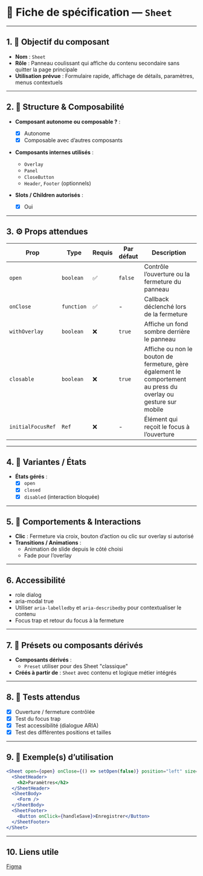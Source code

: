 # 📄 Fiche de spécification — `Sheet`

---

## 1. 🔎 Objectif du composant

- **Nom** : `Sheet`
- **Rôle** : Panneau coulissant qui affiche du contenu secondaire sans quitter la page principale
- **Utilisation prévue** : Formulaire rapide, affichage de détails, paramètres, menus contextuels

---

## 2. 🧱 Structure & Composabilité

- **Composant autonome ou composable ?** :
    - [x] Autonome
    - [x] Composable avec d’autres composants

- **Composants internes utilisés** :
    - `Overlay`
    - `Panel`
    - `CloseButton`
    - `Header`, `Footer` (optionnels)

- **Slots / Children autorisés** :
    - [x] Oui

---

## 3. ⚙️ Props attendues

| Prop          | Type        | Requis | Par défaut | Description                                       |
|---------------|-------------|--------|------------|---------------------------------------------------|
| `open`        | `boolean`   | ✅     | `false`    | Contrôle l’ouverture ou la fermeture du panneau   |
| `onClose`     | `function`  | ✅     | -          | Callback déclenché lors de la fermeture           |
| `withOverlay` | `boolean`   | ❌     | `true`     | Affiche un fond sombre derrière le panneau        |
| `closable`        | `boolean`  | ❌     | `true`    | Affiche ou non le bouton de fermeture, gère également le comportement au press du overlay ou gesture sur mobile |
| `initialFocusRef` | `Ref`      | ❌     | -         | Élément qui reçoit le focus à l’ouverture                                                                       |

---

## 4. 🎨 Variantes / États

- **États gérés** :
    - [x] `open`
    - [x] `closed`
    - [x] `disabled` (interaction bloquée)

---

## 5. 🧪 Comportements & Interactions

- **Clic** : Fermeture via croix, bouton d’action ou clic sur overlay si autorisé
- **Transitions / Animations** :
    - Animation de slide depuis le côté choisi
    - Fade pour l’overlay

---

## 6. Accessibilité

- role dialog
- aria-modal true
- Utiliser `aria-labelledby` et `aria-describedby` pour contextualiser le contenu
- Focus trap et retour du focus à la fermeture

---

## 7. 🧩 Présets ou composants dérivés

- **Composants dérivés** :
    - `Preset` utiliser pour des Sheet "classique"
- **Créés à partir de** : `Sheet` avec contenu et logique métier intégrés

---

## 8. 🧪 Tests attendus

- [x] Ouverture / fermeture contrôlée
- [x] Test du focus trap
- [x] Test accessibilité (dialogue ARIA)
- [x] Test des différentes positions et tailles

---

## 9. 📐 Exemple(s) d’utilisation

```jsx
<Sheet open={open} onClose={() => setOpen(false)} position="left" size="lg">
  <SheetHeader>
    <h2>Paramètres</h2>
  </SheetHeader>
  <SheetBody>
    <Form />
  </SheetBody>
  <SheetFooter>
    <Button onClick={handleSave}>Enregistrer</Button>
  </SheetFooter>
</Sheet>
```
---

## 10. Liens utile
[Figma](https://www.figma.com/design/C63d1IdiWFQCoal3EvqIrG/Paymium-App-V.2?node-id=63-33364&m=dev)